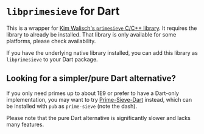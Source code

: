 # `libprimesieve` for Dart

This is a wrapper for [Kim Walisch's `primesieve` C/C++
library](https://github.com/kimwalisch/primesieve).
It requires the library to already be installed.
That library is only available for some platforms, please check
availability.

If you have the underlying native library installed, you can
add this library as `libprimesieve` to your Dart package.

## Looking for a simpler/pure Dart alternative?

If you only need primes up to about 1E9 or prefer to have a Dart-only
implementation, you may want to try
[Prime-Sieve-Dart](https://github.com/MarcelWaldvogel/Prime-Sieve-Dart)
instead, which can be installed with `pub` as `prime-sieve` (note the
dash).

Please note that the pure Dart alternative is significantly slower and
lacks many features.

